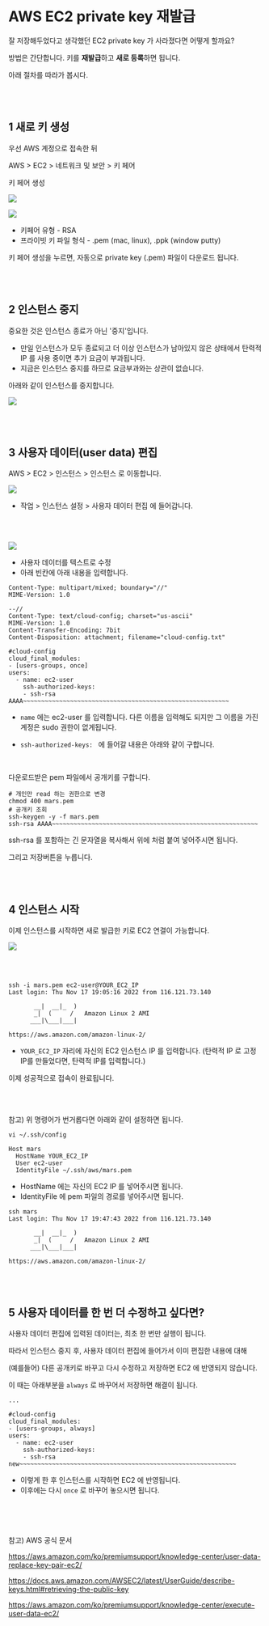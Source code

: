 # AWS EC2 private key 재발급



잘 저장해두었다고 생각했던 EC2 private key 가 사라졌다면 어떻게 할까요?

방법은 간단합니다. 키를 **재발급**하고 **새로 등록**하면 됩니다.

아래 절차를 따라가 봅시다.

<br />

<br />

## 1 새로 키 생성

우선 AWS 계정으로 접속한 뒤 

AWS > EC2 > 네트워크 및 보안 > 키 페어

키 페어 생성

![](./images/keypair.png)

![](./images/create_keypair.png)

- 키페어 유형 - RSA
- 프라이빗 키 파일 형식 - .pem (mac, linux), .ppk (window putty)

키 페어 생성을 누르면, 자동으로 private key (.pem) 파일이 다운로드 됩니다.

<br />

<br />

## 2 인스턴스 중지

중요한 것은 인스턴스 종료가 아닌 '중지'입니다.

- 만일 인스턴스가 모두 종료되고 더 이상 인스턴스가 남아있지 않은 상태에서 탄력적 IP 를 사용 중이면 추가 요금이 부과됩니다.
- 지금은 인스턴스 중지를 하므로 요금부과와는 상관이 없습니다.

아래와 같이 인스턴스를 중지합니다.

![](./images/instance_stop.png)

<br />

<br />

## 3 사용자 데이터(user data) 편집

AWS > EC2 > 인스턴스 > 인스턴스 로 이동합니다.

![](./images/edit_user_data.png)

- 작업 > 인스턴스 설정 > 사용자 데이터 편집 에 들어갑니다.

<br />

<br />

![](./images/edit_user_data_save.png)

- 사용자 데이터를 텍스트로 수정
- 아래 빈칸에 아래 내용을 입력합니다.

```shell
Content-Type: multipart/mixed; boundary="//"
MIME-Version: 1.0

--//
Content-Type: text/cloud-config; charset="us-ascii"
MIME-Version: 1.0
Content-Transfer-Encoding: 7bit
Content-Disposition: attachment; filename="cloud-config.txt"

#cloud-config
cloud_final_modules:
- [users-groups, once]
users:
  - name: ec2-user
    ssh-authorized-keys: 
    - ssh-rsa AAAA~~~~~~~~~~~~~~~~~~~~~~~~~~~~~~~~~~~~~~~~~~~~~~~~~~~~~~~~~
```

- `name` 에는 ec2-user 를 입력합니다. 다른 이름을 입력해도 되지만 그 이름을 가진 계정은 sudo 권한이 없게됩니다.

- `ssh-authorized-keys: ` 에 들어갈 내용은 아래와 같이 구합니다.

<br />

다운로드받은 pem 파일에서 공개키를 구합니다.

```shell
# 개인만 read 하는 권한으로 변경
chmod 400 mars.pem
# 공개키 조회
ssh-keygen -y -f mars.pem
ssh-rsa AAAA~~~~~~~~~~~~~~~~~~~~~~~~~~~~~~~~~~~~~~~~~~~~~~~~~~~~~~~~~
```

ssh-rsa 를 포함하는 긴 문자열을 복사해서 위에 처럼 붙여 넣어주시면 됩니다.

그리고 저장버튼을 누릅니다.

<br />

<br />

## 4 인스턴스 시작

이제 인스턴스를 시작하면 새로 발급한 키로 EC2 연결이 가능합니다.

![](./images/instance_start.png)

<br />

<br />

```shell
ssh -i mars.pem ec2-user@YOUR_EC2_IP
Last login: Thu Nov 17 19:05:16 2022 from 116.121.73.140

       __|  __|_  )
       _|  (     /   Amazon Linux 2 AMI
      ___|\___|___|

https://aws.amazon.com/amazon-linux-2/
```

- `YOUR_EC2_IP` 자리에 자신의 EC2 인스턴스 IP 를 입력합니다. (탄력적 IP 로 고정 IP를 만들었다면, 탄력적 IP를 입력합니다.)

이제 성공적으로 접속이 완료됩니다.

<br />

<br />

참고) 위 명령어가 번거롭다면 아래와 같이 설정하면 됩니다.

```shell
vi ~/.ssh/config
```

```shell
Host mars
  HostName YOUR_EC2_IP
  User ec2-user
  IdentityFile ~/.ssh/aws/mars.pem
```

- HostName 에는 자신의 EC2 IP 를 넣어주시면 됩니다.
- IdentityFile 에 pem 파일의 경로를 넣어주시면 됩니다.

```shell
ssh mars
Last login: Thu Nov 17 19:47:43 2022 from 116.121.73.140

       __|  __|_  )
       _|  (     /   Amazon Linux 2 AMI
      ___|\___|___|

https://aws.amazon.com/amazon-linux-2/
```

<br />

<br />

## 5 사용자 데이터를 한 번 더 수정하고 싶다면?

사용자 데이터 편집에 입력된 데이터는, 최초 한 번만 실행이 됩니다.

따라서 인스턴스 중지 후, 사용자 데이터 편집에 들어가서 이미 편집한 내용에 대해 

(예를들어) 다른 공개키로 바꾸고 다시 수정하고 저장하면 EC2 에 반영되지 않습니다.

이 때는 아래부분을 `always` 로 바꾸어서 저장하면 해결이 됩니다. 

```shell
...

#cloud-config
cloud_final_modules:
- [users-groups, always]
users:
  - name: ec2-user
    ssh-authorized-keys: 
    - ssh-rsa new~~~~~~~~~~~~~~~~~~~~~~~~~~~~~~~~~~~~~~~~~~~~~~~~~~~~~~~~~~~~
```

- 이렇게 한 후 인스턴스를 시작하면 EC2 에 반영됩니다.
- 이후에는 다시 `once` 로 바꾸어 놓으시면 됩니다.

<br />

<br />

<br />

참고) AWS 공식 문서

https://aws.amazon.com/ko/premiumsupport/knowledge-center/user-data-replace-key-pair-ec2/

https://docs.aws.amazon.com/AWSEC2/latest/UserGuide/describe-keys.html#retrieving-the-public-key

https://aws.amazon.com/ko/premiumsupport/knowledge-center/execute-user-data-ec2/

<br />

<br />

<br />

<br />

<br />
